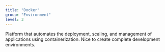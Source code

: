 ```yaml
---
title: "Docker"
group: "Environment"
level: 3
---
```


 Platform that automates the deployment, scaling, and management of applications using containerization. Nice to create complete development environments.
